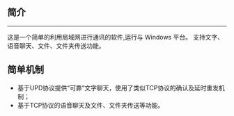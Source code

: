 ## 简介
----
 这是一个简单的利用局域网进行通讯的软件,运行与 Windows 平台。
 支持文字、语音聊天、文件、文件夹传送功能。
 
## 简单机制
 *	基于UPD协议提供“可靠”文字聊天，使用了类似TCP协议的确认及延时重发机制；
 *	基于TCP协议的语音聊天及文件、文件夹传送等功能。
